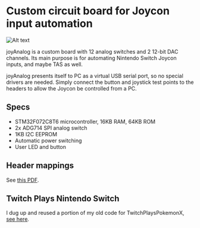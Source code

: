 # Custom circuit board for Joycon input automation

![Alt text](http://i.imgur.com/1Ioja1b.png)

joyAnalog is a custom board with 12 analog switches and 2 12-bit DAC channels. Its main purpose is for automating Nintendo Switch Joycon inputs, and maybe TAS as well. 

joyAnalog presents itself to PC as a virtual USB serial port, so no special drivers are needed. Simply connect the button and joystick test points to the headers to allow the Joycon be controlled from a PC.

## Specs

* STM32F072C8T6 microcontroller, 16KB RAM, 64KB ROM
* 2x ADG714 SPI analog switch
* 1KB I2C EEPROM
* Automatic power switching
* User LED and button

## Header mappings

See [this PDF](datasheets/header_mapping.pdf).

## Twitch Plays Nintendo Switch

I dug up and reused a portion of my old code for TwitchPlaysPokemonX, [see here](./TwitchPlaysNintendoSwitch).

